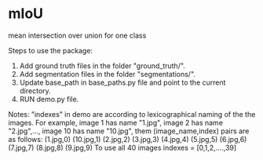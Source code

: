 # mIoU
mean intersection over union for one class

Steps to use the package:

1. Add ground truth files in the folder "ground_truth/". 
2. Add segmentation files in the folder "segmentations/".
3. Update base_path in base_paths.py file and point to the current directory.
4. RUN demo.py file.

Notes: "indexes" in demo are according to lexicographical naming of the the images. 
For example, image 1 has name "1.jpg", image 2 has name "2.jpg",..., image 10 has name "10.jpg", them (image_name,index) pairs are as follows:
(1.jpg,0)
(10.jpg,1)
(2.jpg,2)
(3.jpg,3)
(4.jpg,4)
(5.jpg,5)
(6.jpg,6)
(7.jpg,7)
(8.jpg,8)
(9.jpg,9)
To use all 40 images indexes = [0,1,2,....,39]
